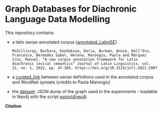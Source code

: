 # Graph Databases for Diachronic Language Data Modelling

This repository contains:

  - a latin sense-annotated corpus ([annotated_LatinISE](https://github.com/linguisticGraph/latin-graph/tree/main/annotated_LatinISE))
    ```
    McGillivray, Barbara, Kondakova, Daria, Burman, Annie, Dell’Oro, Francesca, Bermúdez Sabel, Helena, Marongiu, Paola and Márquez Cruz, Manuel. “A new corpus annotation framework for Latin diachronic lexical semantics” Journal of Latin Linguistics, vol. 21, no. 1, 2022, pp. 47-105. https://doi.org/10.1515/joll-2022-2007
    ```
  - a [curated_link](https://github.com/linguisticGraph/latin-graph/blob/main/curated_link.csv) between sense definitions used in the annotated corpus and WordNet synsets (credits to Paola Marongiu)

  - the [dataset](https://github.com/linguisticGraph/latin-graph/blob/main/dataset.jsonl): JSON dump of the graph used in the experiments - loadable in Neo4j with the script [export4neo4j](https://github.com/linguisticGraph/latin-graph/blob/main/export2neo4j.py)

<b> Citation </b>

```

```


